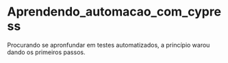 # Aprendendo_automacao_com_cypress

Procurando se apronfundar em testes automatizados, a princípio warou dando os primeiros passos.
